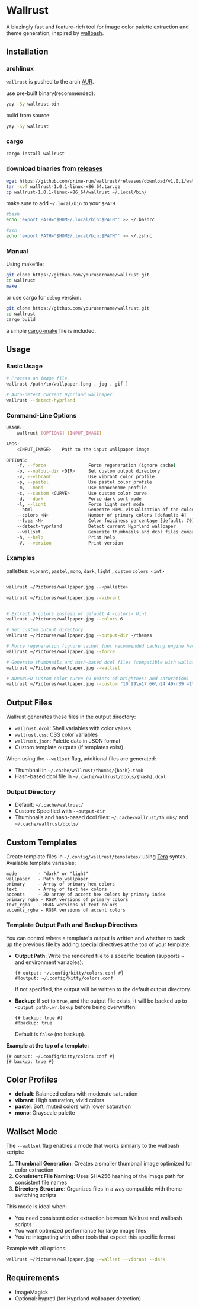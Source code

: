 # Wallrust

A blazingly fast and feature-rich tool for image color palette extraction and theme generation, inspired by [wallbash](https://github.com/prasanthrangan/hyprdots/wiki/Wallbash/427700a4d4fa268bc7208ab273d8ea1619da97e2).

## Installation

### archlinux

`wallrust` is pushed to the arch [AUR](https://aur.archlinux.org/packages/wallrust).

use pre-built binary(recommended):

```bash
yay -Sy wallrust-bin

```

build from source:

```bash
yay -Sy wallrust
```

### cargo

```bash
cargo install wallrust
```

### download binaries from [releases](https://github.com/prime-run/wallrust/releases)

```bash
wget https://github.com/prime-run/wallrust/releases/download/v1.0.1/wallrust-1.0.1-linux-x86_64.tar.gz
tar -xvf wallrust-1.0.1-linux-x86_64.tar.gz
cp wallrust-1.0.1-linux-x86_64/wallrust ~/.local/bin/

```

make sure to add `~/.local/bin` to your `$PATH`

```bash
#bash
echo 'export PATH="$HOME/.local/bin:$PATH"' >> ~/.bashrc

#zsh
echo 'export PATH="$HOME/.local/bin:$PATH"' >> ~/.zshrc
```

### Manual

Using makefile:

```bash
git clone https://github.com/yourusername/wallrust.git
cd wallrust
make

```

or use cargo for `debug` version:

```bash
git clone https://github.com/yourusername/wallrust.git
cd wallrust
cargo build
```

a simple [cargo-make](https://crates.io/crates/cargo-make/0.3.54) file is included.

## Usage

### Basic Usage

```bash
# Process an image file
wallrust /path/to/wallpaper.[png , jpg , gif ]

# Auto-detect current Hyprland wallpaper
wallrust --detect-hyprland
```

### Command-Line Options

```bash
USAGE:
    wallrust [OPTIONS] [INPUT_IMAGE]

ARGS:
    <INPUT_IMAGE>    Path to the input wallpaper image

OPTIONS:
    -f, --force                Force regeneration (ignore cache)
    -o, --output-dir <DIR>     Set custom output directory
    -v, --vibrant              Use vibrant color profile
    -p, --pastel               Use pastel color profile
    -m, --mono                 Use monochrome profile
    -c, --custom <CURVE>       Use custom color curve
    -d, --dark                 Force dark sort mode
    -l, --light                Force light sort mode
    --html                     Generate HTML visualization of the color palette
    --colors <N>               Number of primary colors [default: 4]
    --fuzz <N>                 Color fuzziness percentage [default: 70]
    --detect-hyprland          Detect current Hyprland wallpaper
    --wallset                  Generate thumbnails and dcol files compatible with wallbash scripts
    -h, --help                 Print help
    -V, --version              Print version
```

### Examples

pallettes: `vibrant`, `pastel`, `mono`, `dark`, `light` , `custom` `colors <int>`

```bash

wallrust ~/Pictures/wallpaper.jpg --<pallette>

wallrust ~/Pictures/wallpaper.jpg --vibrant


# Extract 6 colors instead of default 4 <colors> Uint
wallrust ~/Pictures/wallpaper.jpg --colors 6

# Set custom output directory
wallrust ~/Pictures/wallpaper.jpg --output-dir ~/themes

# Force regeneration (ignore cache) (not recommended caching engine here is  smart! and reliable)
wallrust ~/Pictures/wallpaper.jpg --force

# Generate thumbnails and hash-based dcol files (compatible with wallbash scripts)
wallrust ~/Pictures/wallpaper.jpg --wallset

# ADVANCED Custom color curve (9 points of brightness and saturation)
wallrust ~/Pictures/wallpaper.jpg --custom "10 99\n17 66\n24 49\n39 41\n51 37\n58 34\n72 30\n84 26\n99 22"
```

## Output Files

Wallrust generates these files in the output directory:

- `wallrust.dcol`: Shell variables with color values
- `wallrust.css`: CSS color variables
- `wallrust.json`: Palette data in JSON format
- Custom template outputs (if templates exist)

When using the `--wallset` flag, additional files are generated:
- Thumbnail in `~/.cache/wallrust/thumbs/{hash}.thmb`
- Hash-based dcol file in `~/.cache/wallrust/dcols/{hash}.dcol`

### Output Directory

- Default: `~/.cache/wallrust/`
- Custom: Specified with `--output-dir`
- Thumbnails and hash-based dcol files: `~/.cache/wallrust/thumbs/` and `~/.cache/wallrust/dcols/`

## Custom Templates

Create template files in `~/.config/wallrust/templates/` using [Tera](https://github.com/Keats/tera) syntax. Available template variables:

```
mode        - "dark" or "light"
wallpaper   - Path to wallpaper
primary     - Array of primary hex colors
text        - Array of text hex colors
accents     - 2D array of accent hex colors by primary index
primary_rgba - RGBA versions of primary colors
text_rgba   - RGBA versions of text colors
accents_rgba - RGBA versions of accent colors
```

### Template Output Path and Backup Directives

You can control where a template's output is written and whether to back up the previous file by adding special directives at the top of your template:

- **Output Path**: Write the rendered file to a specific location (supports `~` and environment variables):
  ```
  {# output: ~/.config/kitty/colors.conf #}
  #!output: ~/.config/kitty/colors.conf
  ```
  If not specified, the output will be written to the default output directory.

- **Backup**: If set to `true`, and the output file exists, it will be backed up to `<output_path>.wr.bakup` before being overwritten:
  ```
  {# backup: true #}
  #!backup: true
  ```
  Default is `false` (no backup).

**Example at the top of a template:**
```
{# output: ~/.config/kitty/colors.conf #}
{# backup: true #}
```

## Color Profiles

- **default**: Balanced colors with moderate saturation
- **vibrant**: High saturation, vivid colors
- **pastel**: Soft, muted colors with lower saturation
- **mono**: Grayscale palette

## Wallset Mode

The `--wallset` flag enables a mode that works similarly to the wallbash scripts:

1. **Thumbnail Generation**: Creates a smaller thumbnail image optimized for color extraction
2. **Consistent File Naming**: Uses SHA256 hashing of the image path for consistent file names
3. **Directory Structure**: Organizes files in a way compatible with theme-switching scripts

This mode is ideal when:
- You need consistent color extraction between Wallrust and wallbash scripts
- You want optimized performance for large image files
- You're integrating with other tools that expect this specific format

Example with all options:
```bash
wallrust ~/Pictures/wallpaper.jpg --wallset --vibrant --dark
```

## Requirements

- ImageMagick
- Optional: hyprctl (for Hyprland wallpaper detection)
